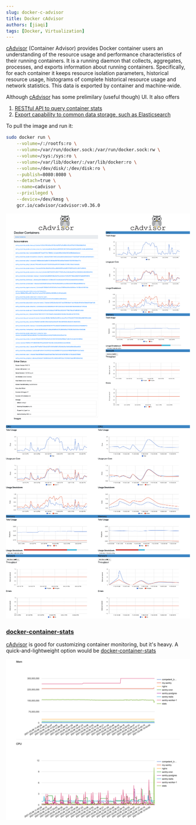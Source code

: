 ```yaml
---
slug: docker-c-advisor
title: Docker cAdvisor
authors: [jiaqi]
tags: [Docker, Virtualization]
---
```


[cAdvisor] (Container Advisor) provides Docker container users an understanding of
the resource usage and performance characteristics of their running containers. It is a running daemon that collects,
aggregates, processes, and exports information about running containers. Specifically, for each container it keeps
resource isolation parameters, historical resource usage, histograms of complete historical resource usage and network
statistics. This data is exported by container and machine-wide.

<!--truncate-->

Although [cAdvisor] has some prelimilary (useful though) UI. It also offers

1. [RESTful API to query container stats](https://github.com/google/cadvisor/blob/master/docs/api.md)
2. [Export capability to common data storage, such as Elasticsearch](https://github.com/google/cadvisor/blob/master/docs/storage/README.md)

To pull the image and run it:

```bash
sudo docker run \
    --volume=/:/rootfs:ro \
    --volume=/var/run/docker.sock:/var/run/docker.sock:rw \
    --volume=/sys:/sys:ro \
    --volume=/var/lib/docker/:/var/lib/docker:ro \
    --volume=/dev/disk/:/dev/disk:ro \
    --publish=8080:8080 \
    --detach=true \
    --name=cadvisor \
    --privileged \
    --device=/dev/kmsg \
    gcr.io/cadvisor/cadvisor:v0.36.0
```

![cAdvisor Screenshot 1](cadvisor-1.png)
![cAdvisor Screenshot 2](cadvisor-2.png)

### [docker-container-stats](https://github.com/virtualzone/docker-container-stats)

[cAdvisor](https://github.com/google/cadvisor) is good for customizing container monitoring, but it's heavy. A
quick-and-lightweight option would be [docker-container-stats](https://github.com/virtualzone/docker-container-stats)

![docker-container-stats Screenshot](docker-container-stats.png)

[cAdvisor]: https://github.com/google/cadvisor
